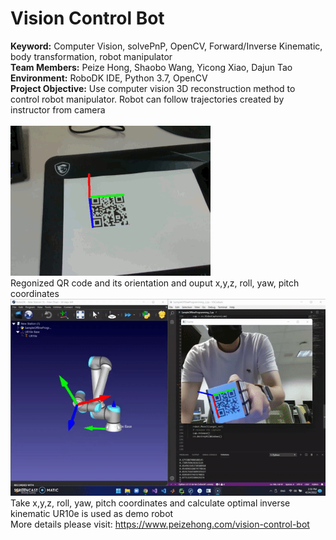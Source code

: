 # Vision Control Bot<br />
**Keyword:** Computer Vision, solvePnP, OpenCV, Forward/Inverse Kinematic, body transformation, robot manipulator<br />
**Team Members:** Peize Hong, Shaobo Wang, Yicong Xiao, Dajun Tao<br />
**Environment:** RoboDK IDE, Python 3.7, OpenCV <br />
**Project Objective:** Use computer vision 3D reconstruction method to control robot manipulator. Robot can follow trajectories created by instructor from camera<br />
<br />
![QR code orientation detection](Demo_Videos/output.gif)<br />
Regonized QR code and its orientation and ouput x,y,z, roll, yaw, pitch coordinates<br />
![](Demo_Videos/final_demo.gif)<br />
Take x,y,z, roll, yaw, pitch coordinates and calculate optimal inverse kinematic
UR10e is used as demo robot<br />
More details please visit: https://www.peizehong.com/vision-control-bot
